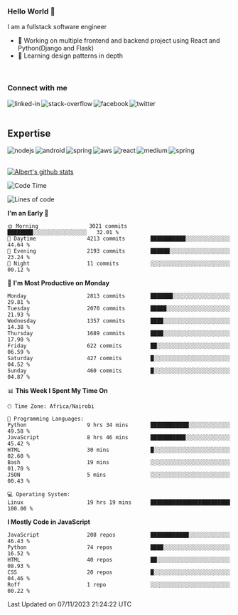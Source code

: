 

### Hello World 👋
I am a fullstack software engineer
- 🔭 Working on multiple frontend and backend project using React and Python(Django and Flask)
- 🌱 Learning design patterns in depth

<br>

### Connect with me

[<img align="left" alt="linked-in" src="https://img.shields.io/badge/linkedin-%230077B5.svg?&style=for-the-badge&logo=linkedin&logoColor=white" />](https://www.linkedin.com/in/albert-byrone/)

<!-- [<img align="left" alt="medium" src="https://img.shields.io/badge/medium-%2312100E.svg?&style=for-the-badge&logo=medium&logoColor=white" />](https://56faisal.medium.com/) -->

[<img align="left" alt="stack-overflow" src="https://img.shields.io/badge/stack%20overflow-FE7A16?logo=stack-overflow&logoColor=white&style=for-the-badge" />](https://stackoverflow.com/users/11916317/albert-byrone)

[<img align="left" alt="facebook" src="https://img.shields.io/badge/facebook-%231877F2.svg?&style=for-the-badge&logo=facebook&logoColor=white" />](https://web.facebook.com/albert.byrone.1/)

[<img align="left" alt="twitter" src="https://img.shields.io/badge/twitter-%231DA1F2.svg?&style=for-the-badge&logo=twitter&logoColor=white" />](https://twitter.com/byrone_albert)

<br>

<br>

## Expertise
<img align="left" alt="nodejs" src="https://img.shields.io/badge/python%20-%2343853D.svg?&style=for-the-badge&logo=node.js&logoColor=white" />
<img align="left" alt="android" src="https://img.shields.io/badge/Flask-3DDC84?logo=android&logoColor=white&style=for-the-badge" />
<img align="left" alt="spring" src="https://img.shields.io/badge/drf%20-%236DB33F.svg?&style=for-the-badge&logo=spring&logoColor=white" />
<img align="left" alt="aws" src="https://img.shields.io/badge/django%20AWS-%23232F3E?logo=amazon-aws&logoColor=white&style=for-the-badge" />
<img align="left" alt="react" src="https://img.shields.io/badge/react%20-%2320232a.svg?&style=for-the-badge&logo=react&logoColor=%2361DAFB" />
<img align="left" alt="medium" src="https://img.shields.io/badge/Angular-%23316192.svg?&style=for-the-badge&logo=postgresql&logoColor=white" />
<img align="left" alt="spring" src="https://img.shields.io/badge/Javascript%20-%236DB33F.svg?&style=for-the-badge&logo=spring&logoColor=white" />
<br>
<br>


[![Albert's github stats](https://github-readme-stats.vercel.app/api?username=Albert-Byrone&count_private=true&show_icons=true&theme=radical&hide_rank=false)](https://github.com/anuraghazra/github-readme-stats)

<!-- [![Top Langs](https://github-readme-stats.vercel.app/api/top-langs/?username=Albert-Byrone&layout=compact)](https://github.com/anuraghazra/github-readme-stats) -->

<!--
**Albert-Byrone/Albert-Byrone** is a ✨ _special_ ✨ repository because its `README.md` (this file) appears on your GitHub profile.

Here are some ideas to get you started:

- 🔭 I’m currently working on ...
- 🌱 I’m currently learning ...
- 👯 I’m looking to collaborate on ...
- 🤔 I’m looking for help with ...
- 💬 Ask me about ...
- 📫 How to reach me: ...
- 😄 Pronouns: ...
- ⚡ Fun fact: ...
-->


<!--START_SECTION:waka-->
![Code Time](http://img.shields.io/badge/Code%20Time-784%20hrs%2011%20mins-blue)

![Lines of code](https://img.shields.io/badge/From%20Hello%20World%20I%27ve%20Written-62.7%20million%20lines%20of%20code-blue)

**I'm an Early 🐤** 

```text
🌞 Morning                3021 commits        ████████░░░░░░░░░░░░░░░░░   32.01 % 
🌆 Daytime                4213 commits        ███████████░░░░░░░░░░░░░░   44.64 % 
🌃 Evening                2193 commits        ██████░░░░░░░░░░░░░░░░░░░   23.24 % 
🌙 Night                  11 commits          ░░░░░░░░░░░░░░░░░░░░░░░░░   00.12 % 
```
📅 **I'm Most Productive on Monday** 

```text
Monday                   2813 commits        ███████░░░░░░░░░░░░░░░░░░   29.81 % 
Tuesday                  2070 commits        █████░░░░░░░░░░░░░░░░░░░░   21.93 % 
Wednesday                1357 commits        ████░░░░░░░░░░░░░░░░░░░░░   14.38 % 
Thursday                 1689 commits        ████░░░░░░░░░░░░░░░░░░░░░   17.90 % 
Friday                   622 commits         ██░░░░░░░░░░░░░░░░░░░░░░░   06.59 % 
Saturday                 427 commits         █░░░░░░░░░░░░░░░░░░░░░░░░   04.52 % 
Sunday                   460 commits         █░░░░░░░░░░░░░░░░░░░░░░░░   04.87 % 
```


📊 **This Week I Spent My Time On** 

```text
🕑︎ Time Zone: Africa/Nairobi

💬 Programming Languages: 
Python                   9 hrs 34 mins       ████████████░░░░░░░░░░░░░   49.58 % 
JavaScript               8 hrs 46 mins       ███████████░░░░░░░░░░░░░░   45.42 % 
HTML                     30 mins             █░░░░░░░░░░░░░░░░░░░░░░░░   02.60 % 
Bash                     19 mins             ░░░░░░░░░░░░░░░░░░░░░░░░░   01.70 % 
JSON                     5 mins              ░░░░░░░░░░░░░░░░░░░░░░░░░   00.43 % 

💻 Operating System: 
Linux                    19 hrs 19 mins      █████████████████████████   100.00 % 
```

**I Mostly Code in JavaScript** 

```text
JavaScript               208 repos           ████████████░░░░░░░░░░░░░   46.43 % 
Python                   74 repos            ████░░░░░░░░░░░░░░░░░░░░░   16.52 % 
HTML                     40 repos            ██░░░░░░░░░░░░░░░░░░░░░░░   08.93 % 
CSS                      20 repos            █░░░░░░░░░░░░░░░░░░░░░░░░   04.46 % 
Roff                     1 repo              ░░░░░░░░░░░░░░░░░░░░░░░░░   00.22 % 
```




 Last Updated on 07/11/2023 21:24:22 UTC
<!--END_SECTION:waka-->
